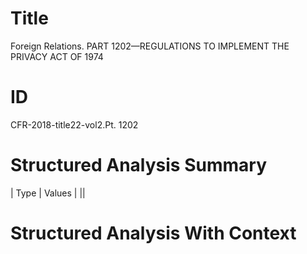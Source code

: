 # Title

 Foreign Relations. PART 1202—REGULATIONS TO IMPLEMENT THE PRIVACY ACT OF 1974


# ID

 CFR-2018-title22-vol2.Pt. 1202


# Structured Analysis Summary

| Type   | Values   |
||


# Structured Analysis With Context

 



